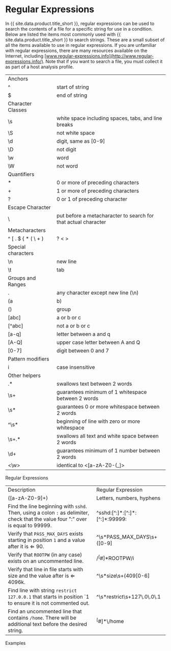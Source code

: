 # Regular Expressions

In {{ site.data.product.title_short }}, regular expressions can be used to search the
contents of a file for a specific string for use in a condition. Below
are listed the items most commonly used with {{ site.data.product.title_short }} to search
strings. These are a small subset of all the items available to use in
regular expressions. If you are unfamiliar with regular expressions,
there are many resources available on the Internet, including
[www.regular-expressions.info](http://www.regular-expressions.info/).
Note that if you want to search a file, you must collect it as part of a
host analysis profile.

|                                  |                                                                                 |
| -------------------------------- | ------------------------------------------------------------------------------- |
| Anchors                          |                                                                                 |
| ^                                | start of string                                                                 |
| $                                | end of string                                                                   |
| Character Classes                |                                                                                 |
| \\s                              | white space including spaces, tabs, and line breaks                             |
| \\S                              | not white space                                                                 |
| \\d                              | digit, same as \[0-9\]                                                          |
| \\D                              | not digit                                                                       |
| \\w                              | word                                                                            |
| \\W                              | not word                                                                        |
| Quantifiers                      |                                                                                 |
| \*                               | 0 or more of preceding characters                                               |
| \+                               | 1 or more of preceding characters                                               |
| ?                                | 0 or 1 of preceding character                                                   |
| Escape Character                 |                                                                                 |
| \\                               | put before a metacharacter to search for that actual character                  |
| Metacharacters                   |                                                                                 |
| ^ \[ . $ { \* ( \\ + ) | ? \< \> | must be used with the Escape Character if you are searching specifically for it |
| Special characters               |                                                                                 |
| \\n                              | new line                                                                        |
| \\t                              | tab                                                                             |
| Groups and Ranges                |                                                                                 |
| .                                | any character except new line (\\n)                                             |
| (a|b)                            | a or b                                                                          |
| ()                               | group                                                                           |
| \[abc\]                          | a or b or c                                                                     |
| \[^abc\]                         | not a or b or c                                                                 |
| \[a-q\]                          | letter between a and q                                                          |
| \[A-Q\]                          | upper case letter between A and Q                                               |
| \[0-7\]                          | digit between 0 and 7                                                           |
| Pattern modifiers                |                                                                                 |
| i                                | case insensitive                                                                |
| Other helpers                    |                                                                                 |
| .\*                              | swallows text between 2 words                                                   |
| \\s+                             | guarantees minimum of 1 whitespace between 2 words                              |
| \\s\*                            | guarantees 0 or more whitespace between 2 words                                 |
| ^\\s\*                           | beginning of line with zero or more whitespace                                  |
| \\s+.\*                          | swallows all text and white space between 2 words                               |
| \\d+                             | guarantees minimum of 1 number between 2 words                                  |
| \<\\w\>                          | identical to \<\[a-zA-Z0-(\_\]\>                                                |

Regular Expressions

|                                                                                                                                  |                                                                        |
| -------------------------------------------------------------------------------------------------------------------------------- | ---------------------------------------------------------------------- |
| Description                                                                                                                      | Regular Expression                                                     |
| (\[a-zA-Z0-9\]+)                                                                                                                 | Letters, numbers, hyphens                                              |
| Find the line beginning with `sshd`. Then, using a colon `:` as delimiter, check that the value four ":" over is equal to 99999. | ^sshd:\[^:\]\*:\[^:\]\*:\[^:\]\*:99999:                                |
| Verify that `PASS_MAX_DAYS` exists starting in position `1` and a value after it is ⇐ 90.                                        | ^\\s\*PASS\_MAX\_DAYS\\s+(\[0-9\]|\[1-8\]\[0-9\]|90)                   |
| Verify that `ROOTPW` (in any case) exists on an uncommented line.                                                                | /<sup>\[</sup>\#\]\*ROOTPW/i                                           |
| Verify that line in file starts with size and the value after is ⇐ 4096k.                                                        | ^\\s\*size\\s+(409\[0-6\]|40\[0-8\]\[0-9\]|\[123\]\[09\]{3}|\\d{1,3})k |
| Find line with string `restrict 127.0.0.1` that starts in position \`1 to ensure it is not commented out.                        | ^\\s\*restrict\\s+127\\.0\\.0\\.1                                      |
| Find an uncommented line that contains `/home`. There will be additional text before the desired string.                         | <sup>\[</sup>\#\]\*\\/home                                             |

Examples

